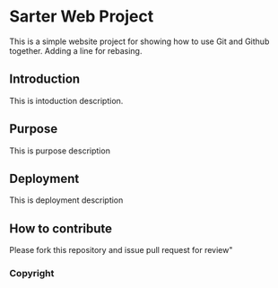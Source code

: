 # Sarter Web Project 

This is a simple website project for showing how to use Git and Github together.
Adding a line for rebasing.

## Introduction

This is intoduction description. 

## Purpose

This is purpose description 

## Deployment 

This is deployment description

## How to contribute

Please fork this repository and issue pull request for review" 

### Copyright 